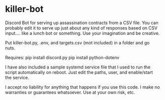 # killer-bot
Discord Bot for serving up assassination contracts from a CSV file. You can probably edit it to serve up just about any kind of responses based on CSV input.... like a lunch bot or something. Use your imagination and be creative. 

Put killer-bot.py, .env, and targets.csv (mot included) in a folder and go nuts.

Requires:
pip install discord.py
pip install python-dotenv

I have also included a sample systemd service file that I used to run the script automatically on reboot. Just edit the paths, user, and enable/start the service.

I accept no liability for anything that happens if you use this code. I make no warranties or guarantees whatsoever. Use at your own risk, etc.
